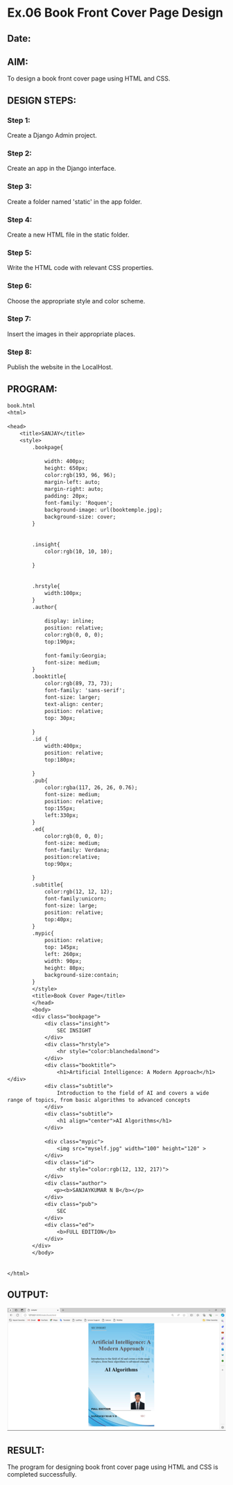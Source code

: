 # Ex.06 Book Front Cover Page Design
## Date:

## AIM:
To design a book front cover page using HTML and CSS.

## DESIGN STEPS:

### Step 1:
Create a Django Admin project.

### Step 2:
Create an app in the Django interface.

### Step 3:
Create a folder named 'static' in the app folder.

### Step 4:
Create a new HTML file in the static folder.

### Step 5:
Write the HTML code with relevant CSS properties.

### Step 6:
Choose the appropriate style and color scheme.

### Step 7:
Insert the images in their appropriate places.

### Step 8:
Publish the website in the LocalHost.

## PROGRAM:
```
book.html
<html>

<head>
    <title>SANJAY</title>
    <style>
        .bookpage{

            width: 400px;
            height: 650px;
            color:rgb(193, 96, 96);
            margin-left: auto;
            margin-right: auto;
            padding: 20px;
            font-family: 'Roquen';
            background-image: url(booktemple.jpg);
            background-size: cover;
        }
            
        
        .insight{
            color:rgb(10, 10, 10);
        
        }
        
        
        .hrstyle{
            width:100px;
        }
        .author{
        
            display: inline;
            position: relative;
            color:rgb(0, 0, 0);
            top:190px;
            
            font-family:Georgia;
            font-size: medium;
        }
        .booktitle{
            color:rgb(89, 73, 73);
            font-family: 'sans-serif';
            font-size: larger;
            text-align: center;
            position: relative;
            top: 30px;
        
        }
        .id {
            width:400px;
            position: relative;
            top:180px;
            
        }
        .pub{
            color:rgba(117, 26, 26, 0.76);
            font-size: medium;
            position: relative;
            top:155px;
            left:330px;
        }
        .ed{
            color:rgb(0, 0, 0);
            font-size: medium;
            font-family: Verdana;
            position:relative;
            top:90px;
        
        }
        .subtitle{
            color:rgb(12, 12, 12);
            font-family:unicorn;
            font-size: large;
            position: relative;
            top:40px;
        }
        .mypic{
            position: relative;
            top: 145px;
            left: 260px;
            width: 90px;
            height: 80px;
            background-size:contain;
        }
        </style>
        <title>Book Cover Page</title>
        </head>
        <body>
        <div class="bookpage">
            <div class="insight">
                SEC INSIGHT 
            </div>
            <div class="hrstyle">
                <hr style="color:blanchedalmond">
            </div>
            <div class="booktitle">
                <h1>Artificial Intelligence: A Modern Approach</h1></div>
            <div class="subtitle">
                Introduction to the field of AI and covers a wide range of topics, from basic algorithms to advanced concepts
            </div>
            <div class="subtitle">
                <h1 align="center">AI Algorithms</h1>
            </div>

            <div class="mypic">
                <img src="myself.jpg" width="100" height="120" >
            </div>
            <div class="id">
                <hr style="color:rgb(12, 132, 217)">
            </div>
            <div class="author">
               <p><b>SANJAYKUMAR N B</b></p>
            </div>
            <div class="pub">
                SEC
            </div>
            <div class="ed">
                <b>FULL EDITION</b>
            </div>
        </div>
        </body>
        

</html>
```

## OUTPUT:
![alt text](<coverapp/static/Screenshot 2024-04-12 062636.png>)

## RESULT:
The program for designing book front cover page using HTML and CSS is completed successfully.
